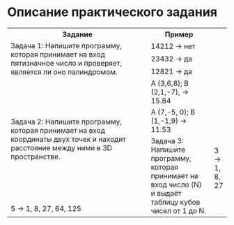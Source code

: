 # Описание практического задания

<table>
	<tr>
	    <th>Задание</th>
	    <th>Пример</th>  
	</tr>
    <tr>
	    <td rowspan="3" width="70%">Задача 1: Напишите программу, которая принимает на вход пятизначное число и проверяет, является ли оно палиндромом.</td>
	    <td>14212 -> нет</td>  
	</tr>
    <tr>
	    <td>23432  -> да</td>  
    </tr>
        <tr>
	    <td>12821  -> да</td>  
    </tr>
	<tr>
	    <td rowspan="3" width="70%">Задача 2: Напишите программу, которая принимает на вход координаты двух точек и находит расстояние между ними в 3D пространстве.</td>
	    <td>A (3,6,8); B (2,1,-7), -> 15.84</td>  
	</tr>
    <tr>
	    <td>A (7,-5, 0); B (1,-1,9) -> 11.53</td>  
    </tr>
	<tr>
	    <td rowspan="3" width="70%">Задача 3: Напишите программу, которая принимает на вход число (N) и выдаёт таблицу кубов чисел от 1 до N.</td>
	    <td>3 -> 1, 8, 27 </td>  
	</tr>
    <tr>
	    <td>5 -> 1, 8, 27, 64, 125</td>  
    </tr>
</table>
